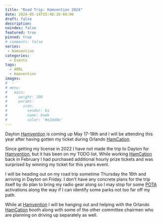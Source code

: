 ```yaml
---
title: "Road Trip: Hamvention 2024"
date: 2024-05-14T15:46:10-04:00
draft: false
description: 
noindex: false
featured: true
pinned: true
# comments: false
series:
 - Hamvention
categories:
  - Events
tags:
  - ARRL
  - Hamvention
images:
#  - 
# menu:
#   main:
#     weight: 100
#     params:
#       icon:
#         vendor: bs
#         name: book
#         color: '#e24d0e'
---
```


Dayton [Hamvention][HAMVENTION] is coming up May 17-18th and I will be attending this year after having gotten my ticket during Orlando [HamCation][HAMCATION].

<!--more-->

Since getting my license in 2022 I have not made the trip to Dayton for [Hamvention][HAMVENTION], but it has been on my TODO list. While working [HamCation][HAMCATION] back in February I had purchased additional hourly prize tickets and was surprised by winning my ticket for this years event.

I will be heading out on my road trip sometime Thursday the 16th and arriving in Dayton on Friday. I don't have any concrete plans for the trip itself by do plan to bring my radio gear along so I may stop for some [POTA] activations along the way if I can identify some parks not too far off my path.

While at [Hamvention][HAMVENTION] I will be hanging out and helping with the Orlando [HamCation][HAMCATION] booth along with some of the other committee chairmen who are planning on driving up separately as well.

[HAMCATION]: https://www.hamcation.com/ "Orlando HamCation"
[HAMVENTION]: https://hamvention.org/ "Dayton Hamvention"
[POTA]: https://pota.app/ "Parks On The Air"
